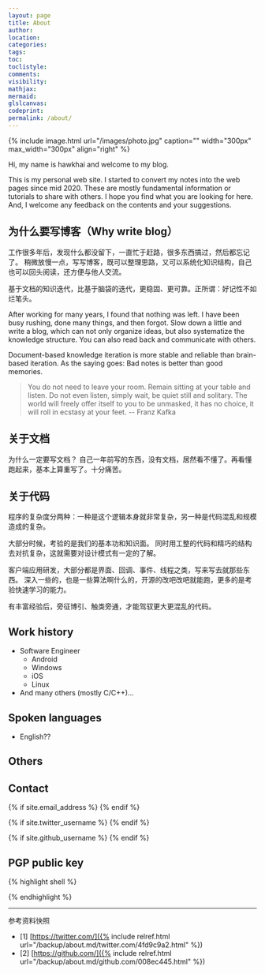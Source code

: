 ```yaml
---
layout: page
title: About
author:
location:
categories:
tags:
toc:
toclistyle:
comments:
visibility:
mathjax:
mermaid:
glslcanvas:
codeprint:
permalink: /about/
---
```


{% include image.html url="/images/photo.jpg" caption="" width="300px" max_width="300px" align="right" %}

Hi, my name is hawkhai and welcome to my blog.

This is my personal web site.
I started to convert my notes into the web pages since mid 2020.
These are mostly fundamental information or tutorials to share with others.
I hope you find what you are looking for here.
And, I welcome any feedback on the contents and your suggestions.


## 为什么要写博客（Why write blog）

工作很多年后，发现什么都没留下，一直忙于赶路，很多东西搞过，然后都忘记了。
稍微放慢一点，写写博客，既可以整理思路，又可以系统化知识结构，自己也可以回头阅读，还方便与他人交流。

基于文档的知识迭代，比基于脑袋的迭代，更稳固、更可靠。正所谓：好记性不如烂笔头。

After working for many years, I found that nothing was left.
I have been busy rushing, done many things, and then forgot.
Slow down a little and write a blog, which can not only organize ideas, but also systematize the knowledge structure.
You can also read back and communicate with others.

Document-based knowledge iteration is more stable and reliable than brain-based iteration.
As the saying goes: Bad notes is better than good memories.

> You do not need to leave your room. Remain sitting at your table and listen. Do not even listen, simply wait, be quiet still and solitary. The world will freely offer itself to you to be unmasked, it has no choice, it will roll in ecstasy at your feet.
> <font style="text-align:right;">-- Franz Kafka</font>


## 关于文档

为什么一定要写文档？
自己一年前写的东西，没有文档，居然看不懂了。再看懂跑起来，基本上算重写了。十分痛苦。


## 关于代码

程序的复杂度分两种：一种是这个逻辑本身就非常复杂，另一种是代码混乱和规模造成的复杂。

大部分时候，考验的是我们的基本功和知识面。
同时用工整的代码和精巧的结构去对抗复杂，这就需要对设计模式有一定的了解。

客户端应用研发，大部分都是界面、回调、事件、线程之类，写来写去就那些东西。
深入一些的，也是一些算法啊什么的，开源的改吧改吧就能跑，更多的是考验快速学习的能力。

有丰富经验后，旁征博引、触类旁通，才能驾驭更大更混乱的代码。


## Work history

* Software Engineer
  * Android
  * Windows
  * iOS
  * Linux
* And many others (mostly C/C++)...


## Spoken languages

* English??


## Others


## Contact

<div>
{% if site.email_address %}
<a href="mailto: {{ site.email_address }}">
    <span class="fa-stack fa-lg">
        <i class="fa fa-circle fa-stack-2x"></i>
        <i class="fa fa-envelope fa-stack-1x fa-inverse"></i>
    </span>
</a>
{% endif %}

{% if site.twitter_username %}
<a href="https://twitter.com/{{ site.twitter_username }}">
    <span class="fa-stack fa-lg">
        <i class="fa fa-circle fa-stack-2x"></i>
        <i class="fa fa-twitter fa-stack-1x fa-inverse"></i>
    </span>
</a>
{% endif %}

{% if site.github_username %}
<a href="https://github.com/{{ site.github_username }}">
    <span class="fa-stack fa-lg">
        <i class="fa fa-circle fa-stack-2x"></i>
        <i class="fa fa-github fa-stack-1x fa-inverse"></i>
    </span>
</a>
{% endif %}
</div>


## PGP public key
{% highlight shell %}

{% endhighlight %}

-----

<font class='ref_snapshot'>参考资料快照</font>

- [1] [https://twitter.com/]({% include relref.html url="/backup/about.md/twitter.com/4fd9c9a2.html" %})
- [2] [https://github.com/]({% include relref.html url="/backup/about.md/github.com/008ec445.html" %})
